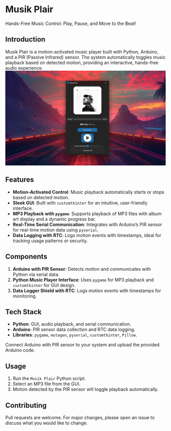# Musik Plair

Hands-Free Music Control: Play, Pause, and Move to the Beat!

## Introduction
Musik Plair is a motion-activated music player built with Python, Arduino, and a PIR (Passive Infrared) sensor. The system automatically toggles music playback based on detected motion, providing an interactive, hands-free audio experience.
![UI Preview](UI.png)

## Features
- **Motion-Activated Control**: Music playback automatically starts or stops based on detected motion.
- **Sleek GUI**: Built with `customtkinter` for an intuitive, user-friendly interface.
- **MP3 Playback with `pygame`**: Supports playback of MP3 files with album art display and a dynamic progress bar.
- **Real-Time Serial Communication**: Integrates with Arduino’s PIR sensor for real-time motion data using `pyserial`.
- **Data Logging with RTC**: Logs motion events with timestamps, ideal for tracking usage patterns or security.

## Components
1. **Arduino with PIR Sensor**: Detects motion and communicates with Python via serial data.
2. **Python Music Player Interface**: Uses `pygame` for MP3 playback and `customtkinter` for GUI design.
3. **Data Logger Shield with RTC**: Logs motion events with timestamps for monitoring.

## Tech Stack
- **Python**: GUI, audio playback, and serial communication.
- **Arduino**: PIR sensor data collection and RTC data logging.
- **Libraries**: `pygame`, `mutagen`, `pyserial`, `customtkinter`, `Pillow`.

 Connect Arduino with PIR sensor to your system and upload the provided Arduino code.

## Usage
1. Run the `Musik Plair` Python script.
2. Select an MP3 file from the GUI.
3. Motion detected by the PIR sensor will toggle playback automatically.

## Contributing
Pull requests are welcome. For major changes, please open an issue to discuss what you would like to change.
